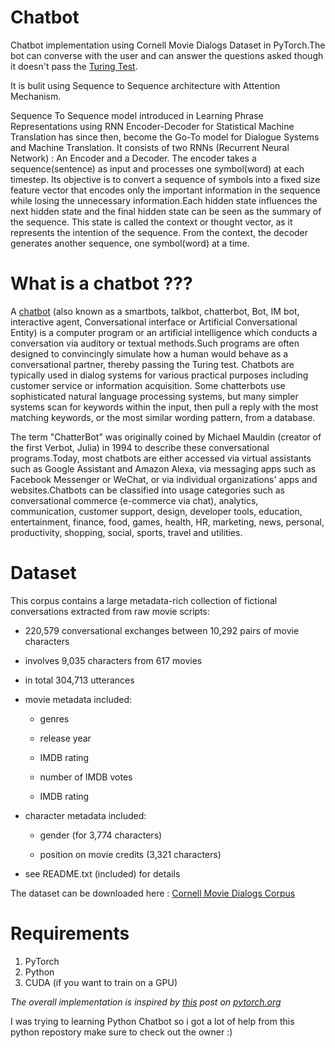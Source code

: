 # Chatbot
Chatbot implementation using Cornell Movie Dialogs Dataset in PyTorch.The bot can converse with the user and can answer the questions asked though it doesn't pass the [Turing Test](https://en.wikipedia.org/wiki/Turing_test).

It is bulit using Sequence to Sequence architecture with Attention Mechanism.

Sequence To Sequence model introduced in Learning Phrase Representations using RNN Encoder-Decoder for Statistical Machine Translation has since then, become the Go-To model for Dialogue Systems and Machine Translation. It consists of two RNNs (Recurrent Neural Network) : An Encoder and a Decoder. The encoder takes a sequence(sentence) as input and processes one symbol(word) at each timestep. Its objective is to convert a sequence of symbols into a fixed size feature vector that encodes only the important information in the sequence while losing the unnecessary information.Each hidden state influences the next hidden state and the final hidden state can be seen as the summary of the sequence. This state is called the context or thought vector, as it represents the intention of the sequence. From the context, the decoder generates another sequence, one symbol(word) at a time.

# What is a chatbot ???

A [chatbot](https://en.wikipedia.org/wiki/Chatbot) (also known as a smartbots, talkbot, chatterbot, Bot, IM bot, interactive agent, Conversational interface or Artificial Conversational Entity) 
is a computer program or an artificial intelligence which conducts a conversation via auditory or textual methods.Such programs are often 
designed to convincingly simulate how a human would behave as a conversational partner, thereby passing the Turing test. Chatbots are 
typically used in dialog systems for various practical purposes including customer service or information acquisition. Some chatterbots 
use sophisticated natural language processing systems, but many simpler systems scan for keywords within the input, then pull a reply 
with the most matching keywords, or the most similar wording pattern, from a database.

The term "ChatterBot" was originally coined by Michael Mauldin (creator of the first Verbot, Julia) in 1994 to describe these 
conversational programs.Today, most chatbots are either accessed via virtual assistants such as Google Assistant and Amazon Alexa, via 
messaging apps such as Facebook Messenger or WeChat, or via individual organizations' apps and websites.Chatbots can be classified into 
usage categories such as conversational commerce (e-commerce via chat), analytics, communication, customer support, design, 
developer tools, education, entertainment, finance, food, games, health, HR, marketing, news, personal, productivity, shopping, social, 
sports, travel and utilities.


# Dataset

This corpus contains a large metadata-rich collection of fictional conversations extracted from raw movie scripts:

* 220,579 conversational exchanges between 10,292 pairs of movie characters

* involves 9,035 characters from 617 movies

* in total 304,713 utterances

* movie metadata included:

    * genres

    * release year

    * IMDB rating

    * number of IMDB votes

    * IMDB rating

* character metadata included:

    * gender (for 3,774 characters)

    * position on movie credits (3,321 characters)

* see README.txt (included) for details

The dataset can be downloaded here : [Cornell Movie Dialogs Corpus](https://www.cs.cornell.edu/~cristian/Cornell_Movie-Dialogs_Corpus.html)
# Requirements

1. PyTorch
2. Python
3. CUDA (if you want to train on a GPU)

*The overall implementation is inspired by [this](https://pytorch.org/tutorials/beginner/chatbot_tutorial.html) post on [pytorch.org](https://pytorch.org/)*

I was trying to learning Python Chatbot so i got a lot of help from this python repostory make sure to check out the owner :)
